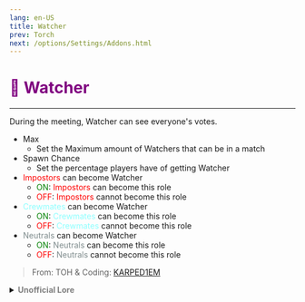 ```yaml
---
lang: en-US
title: Watcher
prev: Torch
next: /options/Settings/Addons.html
---
```


# <font color=#800080>👀 <b>Watcher</b></font> <Badge text="Helpful" type="tip" vertical="middle"/>
---

During the meeting, Watcher can see everyone's votes.
* Max
  * Set the Maximum amount of Watchers that can be in a match
* Spawn Chance
  * Set the percentage players have of getting Watcher
* <font color=red>Impostors</font> can become Watcher
  * <font color=green>ON</font>: <font color=red>Impostors</font> can become this role
  * <font color=red>OFF</font>: <font color=red>Impostors</font> cannot become this role
* <font color=#8cffff>Crewmates</font> can become Watcher
  * <font color=green>ON</font>: <font color=#8cffff>Crewmates</font> can become this role
  * <font color=red>OFF</font>: <font color=#8cffff>Crewmates</font> cannot become this role
* <font color=#7f8c8d>Neutrals</font> can become Watcher
  * <font color=green>ON</font>: <font color=#7f8c8d>Neutrals</font> can become this role
  * <font color=red>OFF</font>: <font color=#7f8c8d>Neutrals</font> cannot become this role

> From: TOH & Coding: [KARPED1EM](https://github.com/KARPED1EM)

<details>
<summary><b><font color=gray>Unofficial Lore</font></b></summary>

Placeholder: This role is a ROLE OH EM GOSH
> Submitted by: Member
</details>